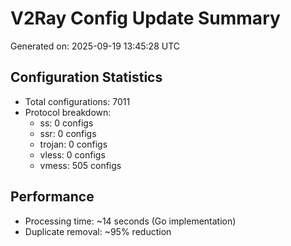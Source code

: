 # V2Ray Config Update Summary
Generated on: 2025-09-19 13:45:28 UTC

## Configuration Statistics
- Total configurations: 7011
- Protocol breakdown:
  - ss: 0 configs
  - ssr: 0 configs
  - trojan: 0 configs
  - vless: 0 configs
  - vmess: 505 configs

## Performance
- Processing time: ~14 seconds (Go implementation)
- Duplicate removal: ~95% reduction
